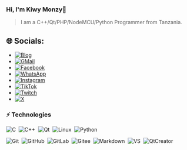 ### Hi, I'm Kiwy Monzy👋
>I am a C++/Qt/PHP/NodeMCU/Python Programmer from Tanzania.

## 🌐 Socials:
- [![Blog](https://img.shields.io/badge/Blog-%2300FF00.svg?logo=Blog&logoColor=white)](https://kiwymonzy.web.app)
- [![GMail](https://img.shields.io/badge/GMail-%23FF0000.svg?logo=GMail&logoColor=white)](kiwymonzy9137@gmail.com)
- [![Facebook](https://img.shields.io/badge/Facebook-%231877F2.svg?logo=Facebook&logoColor=white)](https://facebook.com/2.0kiwy) 
- [![WhatsApp](https://img.shields.io/badge/WhatsApp-%25D366.svg?logo=WhatsApp&logoColor=white)](https://wa.me/+255737205292) 
- [![Instagram](https://img.shields.io/badge/Instagram-%23E4405F.svg?logo=Instagram&logoColor=white)](https://instagram.com/2.0kiwy) 
- [![TikTok](https://img.shields.io/badge/TikTok-%23000000.svg?logo=TikTok&logoColor=white)](https://tiktok.com/@kiwymonzy) 
- [![Twitch](https://img.shields.io/badge/Twitch-%239146FF.svg?logo=Twitch&logoColor=white)](https://twitch.tv/kiwymonzy) 
- [![X](https://img.shields.io/badge/X-black.svg?logo=X&logoColor=white)](https://x.com/kiwymonzy) 

### ⚡ Technologies  

![C](https://img.shields.io/badge/C-24292e?style=flat-square&logo=c&labelColor=24292e&color=474d56)&nbsp;
![C++](https://img.shields.io/badge/C++-24292e?style=flat-square&logo=c%2B%2B&labelColor=24292e&color=474d56)&nbsp;
![Qt](https://img.shields.io/badge/Qt-24292e?style=flat-square&logo=Qt&labelColor=24292e&color=474d56)&nbsp;
![Linux](https://img.shields.io/badge/Linux-24292e?style=flat-square&logo=linux&labelColor=24292e&color=474d56)&nbsp;
![Python](https://img.shields.io/badge/Python-24292e?style=flat-square&logo=python&labelColor=24292e&color=474d56)&nbsp;

![Git](https://img.shields.io/badge/Git-24292e?style=flat-square&logo=git)&nbsp;
![GitHub](https://img.shields.io/badge/GitHub-24292e?style=flat-square&logo=github)&nbsp;
![GitLab](https://img.shields.io/badge/GitLab-24292e?style=flat-square&logo=gitlab)&nbsp;
![Gitee](https://img.shields.io/badge/Gitee-24292e?style=flat-square&logo=gitee)&nbsp;
![Markdown](https://img.shields.io/badge/Markdown-24292e?style=flat-square&logo=markdown)&nbsp;
![VS](https://img.shields.io/badge/VS-24292e?style=flat-square&logo=Visual%20Studio)&nbsp;
![QtCreator](https://img.shields.io/badge/QtCreator-24292e?style=flat-square&logo=Qt)&nbsp;
